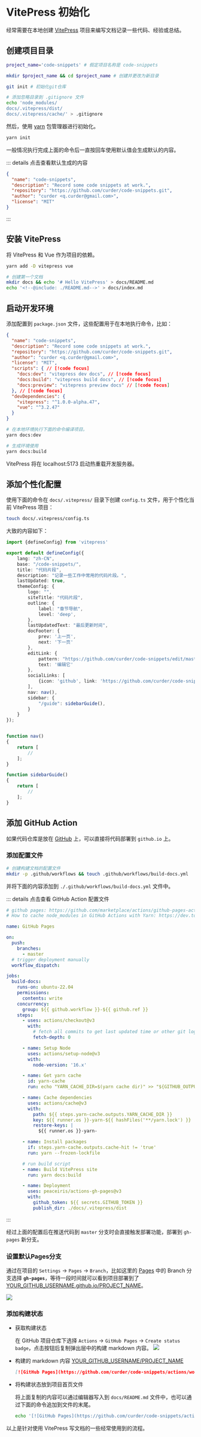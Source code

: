 # VitePress 初始化

经常需要在本地创建 [VitePress](https://vitepress.vuejs.org/guide/getting-started) 项目来编写文档记录一些代码、经验或总结。

## 创建项目目录

```bash
project_name='code-snippets' # 假定项目名称是 code-snippets

mkdir $project_name && cd $project_name # 创建并更改为新目录

git init # 初始化git仓库

# 添加忽略目录到 .gitignore 文件
echo 'node_modules/
docs/.vitepress/dist/
docs/.vitepress/cache/' > .gitignore
```

然后，使用 [yarn](https://yarnpkg.com/) 包管理器进行初始化。

```bash
yarn init
```

一般情况执行完成上面的命令后一直按回车使用默认值会生成默认的内容。

::: details 点击查看默认生成的内容
```json
{
  "name": "code-snippets",
  "description": "Record some code snippets at work.",
  "repository": "https://github.com/curder/code-snippets.git",
  "author": "curder <q.curder@gmail.com>",
  "license": "MIT"
}
```
:::

## 安装 VitePress

将 VitePress 和 Vue 作为项目的依赖。

```bash
yarn add -D vitepress vue

# 创建第一个文档
mkdir docs && echo '# Hello VitePress' > docs/README.md
echo '<!--@include: ./README.md-->' > docs/index.md
```

## 启动开发环境

添加配置到 `package.json` 文件，这些配置用于在本地执行命令，比如：

```json
{
  "name": "code-snippets",
  "description": "Record some code snippets at work.",
  "repository": "https://github.com/curder/code-snippets.git",
  "author": "curder <q.curder@gmail.com>",
  "license": "MIT",
  "scripts": { // [!code focus]
    "docs:dev": "vitepress dev docs", // [!code focus]
    "docs:build": "vitepress build docs", // [!code focus]
    "docs:preview": "vitepress preview docs" // [!code focus]
  }, // [!code focus]
  "devDependencies": {
    "vitepress": "^1.0.0-alpha.47",
    "vue": "^3.2.47"
  }
}
```

```bash
# 在本地环境执行下面的命令编译项目。
yarn docs:dev

# 生成环境使用
yarn docs:build
```

VitePress 将在 localhost:5173 启动热重载开发服务器。

## 添加个性化配置

使用下面的命令在 `docs/.vitepress/` 目录下创建 `config.ts` 文件，用于个性化当前 VitePress 项目：

```bash
touch docs/.vitepress/config.ts
```

大致的内容如下：

```ts
import {defineConfig} from 'vitepress'

export default defineConfig({
    lang: "zh-CN",
    base: "/code-snippets/",
    title: "代码片段",
    description: "记录一些工作中常用的代码片段。",
    lastUpdated: true,
    themeConfig: {
        logo: "",
        siteTitle: "代码片段",
        outline: {
            label: "章节导航",
            level: 'deep',
        },
        lastUpdatedText: "最后更新时间",
        docFooter: {
            prev: '上一页',
            next: '下一页'
        },
        editLink: {
            pattern: "https://github.com/curder/code-snippets/edit/master/docs/:path",
            text: '编辑它'
        },
        socialLinks: [
            {icon: 'github', link: 'https://github.com/curder/code-snippets'}
        ],
        nav: nav(),
        sidebar: {
            "/guide": sidebarGuide(),
        }
    }
});


function nav()
{
    return [
        //
    ];
}

function sidebarGuide()
{
    return [
        //
    ];
}
```

## 添加 GitHub Action

如果代码仓库是放在 [GitHub](https://github.com/curder) 上，可以直接将代码部署到 `github.io` 上。

### 添加配置文件
```bash
# 创建构建文档的配置文件
mkdir -p .github/workflows && touch .github/workflows/build-docs.yml
```

并将下面的内容添加到 `./.github/workflows/build-docs.yml` 文件中。

::: details 点击查看 GitHub Action 配置文件
```yaml
# github pages: https://github.com/marketplace/actions/github-pages-action#table-of-contents
# How to cache node_modules in GitHub Actions with Yarn: https://dev.to/mpocock1/how-to-cache-nodemodules-in-github-actions-with-yarn-24eh

name: GitHub Pages

on:
  push:
    branches:
      - master
  # trigger deployment manually
  workflow_dispatch:

jobs:
  build-docs:
    runs-on: ubuntu-22.04
    permissions:
      contents: write
    concurrency:
      group: ${{ github.workflow }}-${{ github.ref }}
    steps:
      - uses: actions/checkout@v3
        with:
          # fetch all commits to get last updated time or other git log info
          fetch-depth: 0

      - name: Setup Node
        uses: actions/setup-node@v3
        with:
          node-version: '16.x'

      - name: Get yarn cache
        id: yarn-cache
        run: echo "YARN_CACHE_DIR=$(yarn cache dir)" >> "${GITHUB_OUTPUT}"

      - name: Cache dependencies
        uses: actions/cache@v3
        with:
          path: ${{ steps.yarn-cache.outputs.YARN_CACHE_DIR }}
          key: ${{ runner.os }}-yarn-${{ hashFiles('**/yarn.lock') }}
          restore-keys: |
            ${{ runner.os }}-yarn-

      - name: Install packages
        if: steps.yarn-cache.outputs.cache-hit != 'true'
        run: yarn --frozen-lockfile

      # run build script
      - name: Build VitePress site
        run: yarn docs:build

      - name: Deployment
        uses: peaceiris/actions-gh-pages@v3
        with:
          github_token: ${{ secrets.GITHUB_TOKEN }}
          publish_dir: ./docs/.vitepress/dist
```
:::

经过上面的配置后在推送代码到 `master` 分支时会直接触发部署功能，部署到 `gh-pages` 新分支。

### 设置默认Pages分支

通过在项目的 `Settings` -> `Pages` -> `Branch`，比如这里的 [Pages](https://github.com/curder/code-snippets/settings/pages) 中的 Branch 分支选择 **`gh-pages`**，等待一段时间就可以看到项目部署到了 [YOUR_GITHUB_USERNAME.github.io/PROJECT_NAME](https://curder.github.io/code-snippets/)。

![](images/getting-started/select-pages-branch.png)

### 添加构建状态

- 获取构建状态
    
    在 GitHub 项目仓库下选择 `Actions` -> `GitHub Pages` -> `Create status badge`，点击按钮后复制弹出层中的构建 markdown 内容。
    ![](images/getting-started/create-status-badge.png)

- 构建的 markdown 内容 [YOUR_GITHUB_USERNAME/PROJECT_NAME](https://github.com/curder/code-snippets/actions/workflows/build-docs.yml)

    ```markdown
    [![GitHub Pages](https://github.com/curder/code-snippets/actions/workflows/build-docs.yml/badge.svg)](https://github.com/curder/code-snippets/actions/workflows/build-docs.yml)
    ```
  
- 将构建状态放到项目首页文件

    将上面复制的内容可以通过编辑器写入到 `docs/README.md` 文件中，也可以通过下面的命令追加到文件的末尾。

    ```bash
    echo '[![GitHub Pages](https://github.com/curder/code-snippets/actions/workflows/build-docs.yml/badge.svg)](https://github.com/curder/code-snippets/actions/workflows/build-docs.yml)' >> docs/README.md
    ```

以上是针对使用 VitePress 写文档的一些经常使用到的流程。